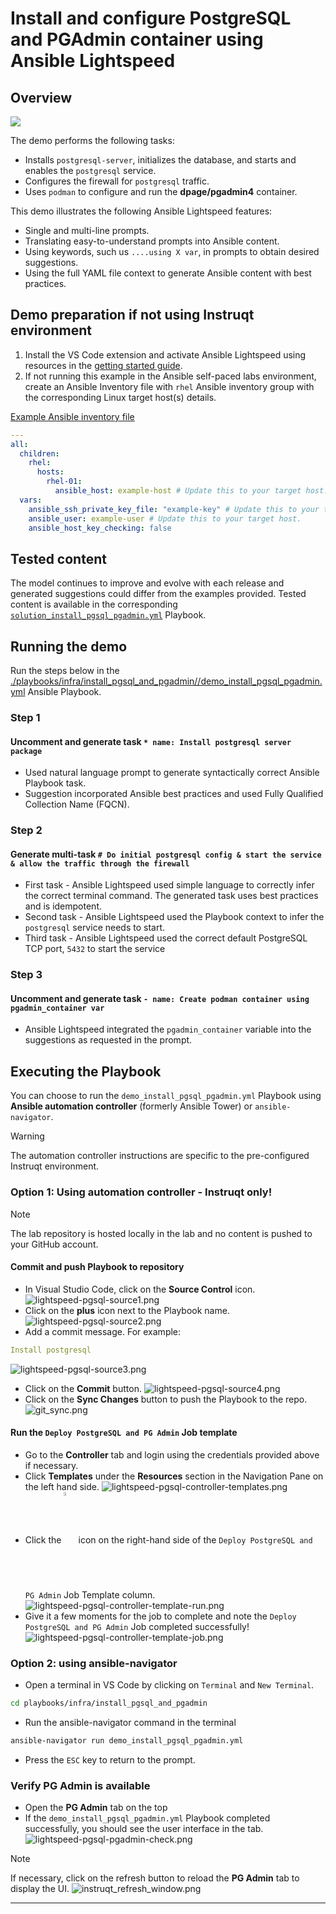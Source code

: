 # Install and configure PostgreSQL and PGAdmin container using Ansible Lightspeed

## Overview

![](../../../assets/img/lightspeed_install_pgsql_pgadmin.gif)

The demo performs the following tasks:

- Installs `postgresql-server`, initializes the database, and starts and enables the `postgresql` service.
- Configures the firewall for `postgresql` traffic.
- Uses `podman` to configure and run the **dpage/pgadmin4** container.

This demo illustrates the following Ansible Lightspeed features:

* Single and multi-line prompts.
* Translating easy-to-understand prompts into Ansible content.
* Using keywords, such us `....using X var`, in prompts to obtain desired suggestions.
* Using the full YAML file context to generate Ansible content with best practices.

## Demo preparation if not using Instruqt environment

1. Install the VS Code extension and activate Ansible Lightspeed using resources in the [getting started guide](../../../getting_started.md).
2. If not running this example in the Ansible self-paced labs environment, create an Ansible Inventory file with `rhel` Ansible inventory group with the corresponding Linux target host(s) details.

[Example Ansible inventory file](./inventory/inventory.yml)

```yaml
---
all:
  children:
    rhel:
      hosts:
        rhel-01:
          ansible_host: example-host # Update this to your target host.
  vars:
    ansible_ssh_private_key_file: "example-key" # Update this to your target host.
    ansible_user: example-user # Update this to your target host.
    ansible_host_key_checking: false
```

## Tested content

The model continues to improve and evolve with each release and generated suggestions could differ from the examples provided. Tested content is available in the corresponding [`solution_install_pgsql_pgadmin.yml`](./solution_install_pgsql_pgadmin.yml) Playbook.

## Running the demo

Run the steps below in the [./playbooks/infra/install_pgsql_and_pgadmin//demo_install_pgsql_pgadmin.yml](./demo_install_pgsql_pgadmin.yml) Ansible Playbook.

### Step 1

#### Uncomment and generate task `* name: Install postgresql server package`

- Used natural language prompt to generate syntactically correct Ansible Playbook task.
- Suggestion incorporated Ansible best practices and used Fully Qualified Collection Name (FQCN).

### Step 2

#### Generate multi-task `# Do initial postgresql config & start the service & allow the traffic through the firewall`

- First task - Ansible Lightspeed used simple language to correctly infer the correct terminal command. The generated task uses best practices and is idempotent.
- Second task - Ansible Lightspeed used the Playbook context to infer the `postgresql` service needs to start.
- Third task - Ansible Lightspeed used the correct default PostgreSQL TCP port, `5432` to start the service

### Step 3

#### Uncomment and generate task `- name: Create podman container using pgadmin_container var`

- Ansible Lightspeed integrated the `pgadmin_container` variable into the suggestions as requested in the prompt.

## Executing the Playbook

You can choose to run the `demo_install_pgsql_pgadmin.yml` Playbook using **Ansible automation controller** (formerly Ansible Tower) or  `ansible-navigator`.

> [!WARNING]
> The automation controller instructions are specific to the pre-configured Instruqt environment.

### **Option 1: Using automation controller - Instruqt only!**

> [!NOTE]
>The lab repository is hosted locally in the lab and no content is pushed to your GitHub account.

#### Commit and push Playbook to repository

- In Visual Studio Code, click on the **Source Control** icon.
![lightspeed-pgsql-source1.png](../../../assets/img/lightspeed-pgsql-source1.png)
- Click on the **plus** icon next to the Playbook name.
![lightspeed-pgsql-source2.png](../../../assets/img/lightspeed-pgsql-source2.png)
- Add a commit message. For example:

```yaml
Install postgresql
```

![lightspeed-pgsql-source3.png](../../../assets/img/lightspeed-pgsql-source3.png)

- Click on the **Commit** button.
![lightspeed-pgsql-source4.png](../../../assets/img/lightspeed-pgsql-source4.png)
- Click on the **Sync Changes** button to push the Playbook to the repo.  
![git_sync.png](../../../assets/img/git_sync.png)

#### Run the `Deploy PostgreSQL and PG Admin` Job template

- Go to the **Controller** tab and login using the credentials provided above if necessary.
- Click **Templates** under the **Resources** section in the Navigation Pane on the left hand side.
![lightspeed-pgsql-controller-templates.png](../../../assets/img/lightspeed-pgsql-controller-templates.png)
- Click the <img src="https://github.com/IPvSean/pictures_for_github/blob/master/launch_job.png?raw=true" style="width:4%; display:inline-block; vertical-align: middle;" /> icon on the right-hand side of the `Deploy PostgreSQL and PG Admin` Job Template column.
![lightspeed-pgsql-controller-template-run.png](../../../assets/img/lightspeed-pgsql-controller-template-run.png)
- Give it a few moments for the job to complete and note the `Deploy PostgreSQL and PG Admin` Job completed successfully!
![lightspeed-pgsql-controller-template-job.png](../../../assets/img/lightspeed-pgsql-controller-template-job.png)

### **Option 2: using ansible-navigator**

- Open a terminal in VS Code by clicking on `Terminal` and `New Terminal`.

```bash
cd playbooks/infra/install_pgsql_and_pgadmin
```

- Run the ansible-navigator command in the terminal

```bash
ansible-navigator run demo_install_pgsql_pgadmin.yml
```

- Press the `ESC` key to return to the prompt.

### Verify PG Admin is available

- Open the **PG Admin** tab on the top
- If the `demo_install_pgsql_pgadmin.yml` Playbook completed successfully, you should see the user interface in the tab.
![lightspeed-pgsql-pgadmin-check.png](../../../assets/img/lightspeed-pgsql-pgadmin-check.png)

> [!NOTE]
> If necessary, click on the refresh button to reload the **PG Admin** tab to display the UI.
>![instruqt_refresh_window.png](../../../assets/img/instruqt_refresh_window.png)

---
